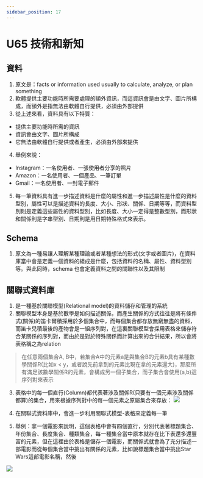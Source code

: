 ```yaml
---
sidebar_position: 17
---
```





# U65 技術和新知


## 資料
1. 原文是：facts or information used usually to calculate, analyze, or plan something
2. 軟體提供主要功能時所需要處理的額外資訊，而這資訊會是由文字、圖片所構成，而額外是指無法由軟體自行提供，必須由外部提供
3. 從上述來看，資料具有以下特質：
 - 提供主要功能時所需的資訊
 - 資訊會由文字、圖片所構成
 - 它無法由軟體自行提供或者產生，必須由外部來提供
4. 舉例來說：
- Instagram：一名使用者、一張使用者分享的照片
- Amazon：一名使用者、一個產品、一筆訂單
- Gmail：一名使用者、一封電子郵件
5. 每一筆資料具有進一步描述資料是什麼的屬性和進一步描述屬性是什麼的資料型別，屬性可以是描述資料的長度、大小、形狀、關係、日期等等，而資料型別則是定義這些屬性的資料型別，比如長度、大小一定得是整數型別，而形狀和關係則是字串型別、日期則是用日期特殊格式來表示。


## Schema
1. 原文為一種易讓人理解某種理論或者某種想法的形式(文字或者圖片)，在資料庫當中會是定義一個資料的組成是什麼，包括資料的名稱、屬性、資料型別等。與此同時，schema 也會定義資料之間的關聯性以及其限制




## 關聯式資料庫
1. 是一種基於關聯模型(Relational model)的資料儲存和管理的系統
2. 關聯模型本身是基於數學是如何描述關係，而產生關係的方式往往是將有條件式(關係)的笛卡爾積採用於多個集合中，而每個集合都存放無窮無盡的資料，而笛卡兒積最後的產物會是一組序列對，在這裏關聯模型會採用表格來儲存符合某關係的序列對，而由於是對於特殊關係而計算出來的合併結果，所以會將表格稱之為relation

> 在任意兩個集合A, B中，若集合A中的元素a是與集合B的元素b具有某種數學關係R(比如x < y，或者說先前拿到的元素比現在拿的元素還大)，那麼所有滿足該數學關係R的元素，會構成另一個子集合，而子集合會使用(a,b)這序列對來表示


3. 表格中的每一個直行(Column)都代表著涉及關係R(只要有一個元素涉及關係都算)的集合，用來根據序列對中的每一個元素之原屬集合來存放：
![](https://res.cloudinary.com/dqfxgtyoi/image/upload/v1637311082/blog/database/pairs2table_qzvyg1.png)

4. 在關聯式資料庫中，會進一步利用關聯式模型-表格來定義每一筆

5. 舉例：拿一個電影來說明，這個表格中會有四個直行，分別代表著標題集合、年份集合、長度集合、種類集合，每一種集合當中原本就存在比下表還多還豐富的元素，但在這裡由於表格是儲存一個電影，而關係式就會為了充分描述一部電影而從每個集合當中挑出有關係的元素，比如說標題集合當中挑出Star Wars這部電影名稱，然後

![](https://res.cloudinary.com/dqfxgtyoi/image/upload/v1637311889/blog/database/pairs2tableExample_nvyndh.png)